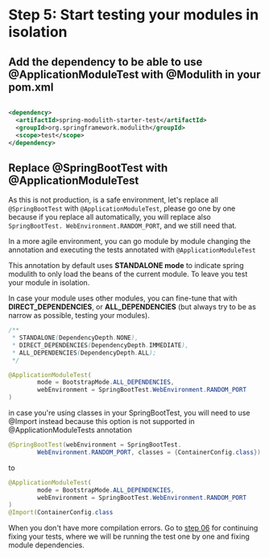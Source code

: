 # Step 5: Start testing your modules in isolation

## Add the dependency to be able to use @ApplicationModuleTest with @Modulith in your pom.xml

```xml

<dependency>
  <artifactId>spring-modulith-starter-test</artifactId>
  <groupId>org.springframework.modulith</groupId>
  <scope>test</scope>
</dependency>
```

## Replace @SpringBootTest with @ApplicationModuleTest

As this is not production, is a safe environment, let's replace all
`@SpringBootTest` with `@ApplicationModuleTest`, please go one by one because if
you replace all automatically, you will replace also `SpringBootTest.
WebEnvironment.RANDOM_PORT`, and we still need that.

In a more agile environment, you can go module by module changing the
annotation and executing the tests annotated with `@ApplicationModuleTest`

This annotation by default uses **STANDALONE mode** to indicate spring
modulith to only load the beans of the
current module.
To leave you test your module in isolation.

In case your module uses other modules, you can fine-tune that with
**DIRECT_DEPENDENCIES**, or **ALL_DEPENDENCIES** (but always try to be as
narrow as possible, testing your modules).

```java
/**
 * STANDALONE(DependencyDepth.NONE),
 * DIRECT_DEPENDENCIES(DependencyDepth.IMMEDIATE),
 * ALL_DEPENDENCIES(DependencyDepth.ALL);
 */

@ApplicationModuleTest(
        mode = BootstrapMode.ALL_DEPENDENCIES,
        webEnvironment = SpringBootTest.WebEnvironment.RANDOM_PORT
)

```

in case you're using classes in your SpringBootTest, you will need to use
@Import instead because this option is not supported in
@ApplicationModuleTests annotation

```java
@SpringBootTest(webEnvironment = SpringBootTest.
        WebEnvironment.RANDOM_PORT, classes = {ContainerConfig.class})
```

to

```java
@ApplicationModuleTest(
        mode = BootstrapMode.ALL_DEPENDENCIES,
        webEnvironment = SpringBootTest.WebEnvironment.RANDOM_PORT
)
@Import(ContainerConfig.class

```

When you don't have more compilation errors.
Go to [step 06](step-06-spring-modulith-fixing-dependencies.md)
for continuing fixing your tests,
where we will be running the
test one by one and fixing module dependencies.
